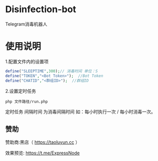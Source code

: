 # Disinfection-bot
Telegram消毒机器人

# 使用说明

1.配置文件内的设置项

```php
define("SLEEPTIME",300);// 消毒时间 单位：S
define("TOKEN","<Bot Token>"); 	//Bot Token
define("CHATID","<群组ID>"); 	//群组ID
```

2.设置定时任务

```shell
php 文件路径/run.php
```

定时任务 间隔时间 为消毒间隔时间 如：每小时执行一次 / 每小时消毒一次。

## 赞助

赞助商:黑店（ https://taoluyun.cc ）

效果预览: https://t.me/ExpressNode

